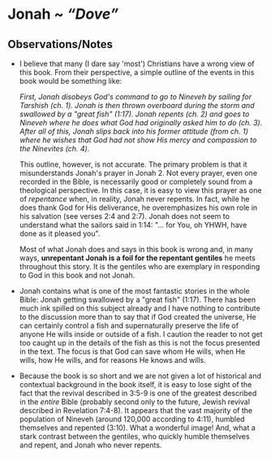 # Jonah ~ *“Dove”*

## Observations/Notes
  - I believe that many (I dare say 'most') Christians have a wrong view of this book. From their perspective, a simple outline of the events in this book would be something like: 
    
    *First, Jonah disobeys God's command to go to Nineveh by sailing for Tarshish (ch. 1). Jonah is then thrown overboard during the storm and swallowed by a "great fish" (1:17). Jonah repents (ch. 2) and goes to Nineveh where he does what God had originally asked him to do (ch. 3). After all of this, Jonah slips back into his former attitude (from ch. 1) where he wishes that God had not show His mercy and compassion to the Ninevites (ch. 4).*
    
    This outline, however, is not accurate. The primary problem is that it misunderstands Jonah's prayer in Jonah 2. Not every prayer, even one recorded in the Bible, is necessarily good or completely sound from a theological perspective. In this case, it is easy to view this prayer as one of *repentance* when, in reality, Jonah never repents. In fact, while he does thank God for His deliverance, he overemphasizes his own role in his salvation (see verses 2:4 and 2:7). Jonah does not seem to understand what the sailors said in 1:14: "... for You, oh YHWH, have done as it pleased you".

    Most of what Jonah does and says in this book is wrong and, in many ways, **unrepentant Jonah is a foil for the repentant gentiles** he meets throughout this story. It is the gentiles who are exemplary in responding to God in this book and not Jonah.
  - Jonah contains what is one of the most fantastic stories in the whole Bible: Jonah getting swallowed by a "great fish" (1:17). There has been much ink spilled on this subject already and I have nothing to contribute to the discussion more than to say that if God created the universe, He can certainly control a fish and supernaturally preserve the life of anyone He wills inside or outside of a fish. I caution the reader to not get too caught up in the details of the fish as this is not the focus presented in the text. The focus is that God can save whom He wills, when He wills, how He wills, and for reasons He knows and wills.
  - Because the book is so short and we are not given a lot of historical and contextual background in the book itself, it is easy to lose sight of the fact that the revival described in 3:5-9 is one of the greatest described in the *entire* Bible (probably second only to the future, Jewish revival described in Revelation 7:4-8). It appears that the vast majority of the population of Nineveh (around 120,000 according to 4:11), humbled themselves and repented (3:10). What a wonderful image! And, what a stark contrast between the gentiles, who quickly humble themselves and repent, and Jonah who never repents.
